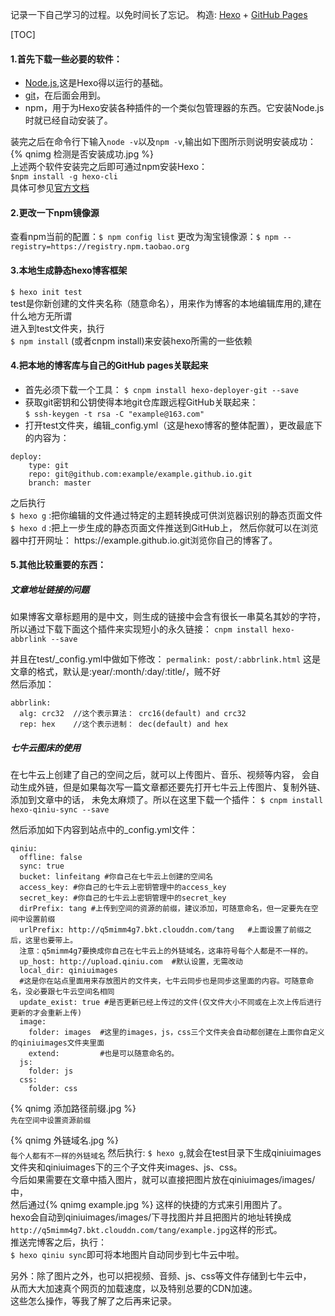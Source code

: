 

记录一下自己学习的过程。以免时间长了忘记。
构造:
[Hexo](https://hexo.io/zh-cn/) + [GitHub Pages](https://pages.github.com/)

[TOC]

#### 1.首先下载一些必要的软件：

- [Node.js](http://nodejs.cn/download/),这是Hexo得以运行的基础。 
- [git](https://git-scm.com/)，在后面会用到。  
- npm，用于为Hexo安装各种插件的一个类似包管理器的东西。它安装Node.js时就已经自动安装了。  

装完之后在命令行下输入`node -v`以及`npm -v`,输出如下图所示则说明安装成功：  
{% qnimg 检测是否安装成功.jpg %}  
上述两个软件安装完之后即可通过npm安装Hexo：      
`$npm install -g hexo-cli`   
具体可参见[官方文档](https://hexo.io/zh-cn/docs/)    

#### 2.更改一下npm镜像源

查看npm当前的配置：`$ npm config list`
更改为淘宝镜像源：`$ npm --registry=https://registry.npm.taobao.org`

#### 3.本地生成静态hexo博客框架

`$ hexo init test`  
test是你新创建的文件夹名称（随意命名），用来作为博客的本地编辑库用的,建在什么地方无所谓       
进入到test文件夹，执行  
`$ npm install` (或者cnpm install)来安装hexo所需的一些依赖    

#### 4.把本地的博客库与自己的GitHub pages关联起来

- 首先必须下载一个工具： 
`$ cnpm install hexo-deployer-git --save`    
- 获取git密钥和公钥使得本地git仓库跟远程GitHub关联起来：  
`$ ssh-keygen -t rsa -C "example@163.com"`  
- 打开test文件夹，编辑_config.yml（这是hexo博客的整体配置），更改最底下的内容为：  
```
deploy:
	type: git
	repo: git@github.com:example/example.github.io.git
	branch: master
```
之后执行  
`$ hexo g` :把你编辑的文件通过特定的主题转换成可供浏览器识别的静态页面文件
`$ hexo d` :把上一步生成的静态页面文件推送到GitHub上，
然后你就可以在浏览器中打开网址：
https:\//example.github.io.git浏览你自己的博客了。

#### 5.其他比较重要的东西：

##### 文章地址链接的问题

如果博客文章标题用的是中文，则生成的链接中会含有很长一串莫名其妙的字符，
所以通过下载下面这个插件来实现短小的永久链接：
`cnpm install hexo-abbrlink --save`  

并且在test/\_config.yml中做如下修改：
`permalink: post/:abbrlink.html` 这是文章的格式，默认是:year/:month/:day/:title/，贼不好  
然后添加：

```
abbrlink:
  alg: crc32  //这个表示算法： crc16(default) and crc32
  rep: hex    //这个表示进制： dec(default) and hex
```

##### 七牛云图床的使用

在七牛云上创建了自己的空间之后，就可以上传图片、音乐、视频等内容，
会自动生成外链，但是如果每次写一篇文章都还要先打开七牛云上传图片、复制外链、添加到文章中的话，
未免太麻烦了。所以在这里下载一个插件：
`$ cnpm install hexo-qiniu-sync --save`  

然后添加如下内容到站点中的_config.yml文件： 
```
qiniu:
  offline: false
  sync: true
  bucket: linfeitang #你自己在七牛云上创建的空间名
  access_key: #你自己的七牛云上密钥管理中的access_key
  secret_key: #你自己的七牛云上密钥管理中的secret_key
  dirPrefix: tang #上传到空间的资源的前缀，建议添加，可随意命名，但一定要先在空间中设置前缀
  urlPrefix: http://q5mimm4g7.bkt.clouddn.com/tang   #上面设置了前缀之后，这里也要带上。  
  注意：q5mimm4g7要换成你自己在七牛云上的外链域名，这串符号每个人都是不一样的。
  up_host: http://upload.qiniu.com  #默认设置，无需改动
  local_dir: qiniuimages 
  #这是你在站点里面用来存放图片的文件夹，七牛云同步也是同步这里面的内容。可随意命名，没必要跟七牛云空间名相同
  update_exist: true #是否更新已经上传过的文件(仅文件大小不同或在上次上传后进行更新的才会重新上传)
  image: 
    folder: images  #这里的images，js，css三个文件夹会自动都创建在上面你自定义的qiniuimages文件夹里面
    extend: 		#也是可以随意命名的。
  js:
    folder: js
  css:
    folder: css
```
{% qnimg 添加路径前缀.jpg %}  
<sub>先在空间中设置资源前缀</sub>  

{% qnimg 外链域名.jpg %}  
<sub>每个人都有不一样的外链域名</sub>
然后执行:
`$ hexo g`,就会在test目录下生成qiniuimages文件夹和qiniuimages下的三个子文件夹images、js、css。  
今后如果需要在文章中插入图片，就可以直接把图片放在qiniuimages/images/中，  
然后通过{% qnimg example.jpg %} 这样的快捷的方式来引用图片了。  
hexo会自动到qiniuimages/images/下寻找图片并且把图片的地址转换成`http://q5mimm4g7.bkt.clouddn.com/tang/example.jpg`这样的形式。   
推送完博客之后，执行：  
`$ hexo qiniu sync`即可将本地图片自动同步到七牛云中啦。  

另外：除了图片之外，也可以把视频、音频、js、css等文件存储到七牛云中，  
从而大大加速真个网页的加载速度，以及特别总要的CDN加速。  
这些怎么操作，等我了解了之后再来记录。  